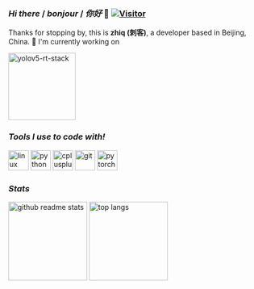 ### *Hi there* / *bonjour* / *你好* 👋 [![Visitor](https://visitor-badge.glitch.me/badge?page_id=zhiqwang.zhiqwang)](https://github.com/zhiqwang/zhiqwang)

Thanks for stopping by, this is **zhiq (刺客)**, a developer based in Beijing, China. 🥳 I'm currently working on

<p align="left"><a href="https://github.com/zhiqwang/yolov5-rt-stack"><img src="https://github-readme-stats.vercel.app/api/pin/?username=zhiqwang&repo=yolov5-rt-stack&show_owner=true" alt="yolov5-rt-stack" height="133"/></a></p>

### *Tools I use to code with!*

<p align="left"><img src="https://devicons.github.io/devicon/devicon.git/icons/linux/linux-original.svg" alt="linux" width="40" height="40"/> <img src="https://devicons.github.io/devicon/devicon.git/icons/python/python-original.svg" alt="python" width="40" height="40"/> <img src="https://devicons.github.io/devicon/devicon.git/icons/cplusplus/cplusplus-original.svg" alt="cplusplus" width="40" height="40"/> <img src="https://www.vectorlogo.zone/logos/git-scm/git-scm-icon.svg" alt="git" width="40" height="40"/> <img src="https://www.vectorlogo.zone/logos/pytorch/pytorch-icon.svg" alt="pytorch" width="40" height="40"/></p>

### *Stats*

<p align="left"><a href="https://github.com/zhiqwang?tab=repositories"><img src="https://github-readme-stats.vercel.app/api?username=zhiqwang&count_private=true&show_icons=true&hide=issues" alt="github readme stats" height="156"/></a>    <a href="https://github.com/zhiqwang?tab=repositories"><img src="https://github-readme-stats.anuraghazra1.vercel.app/api/top-langs/?username=zhiqwang&layout=compact&hide=jupyter%20notebook" alt="top langs" height="156"/></a></p>
